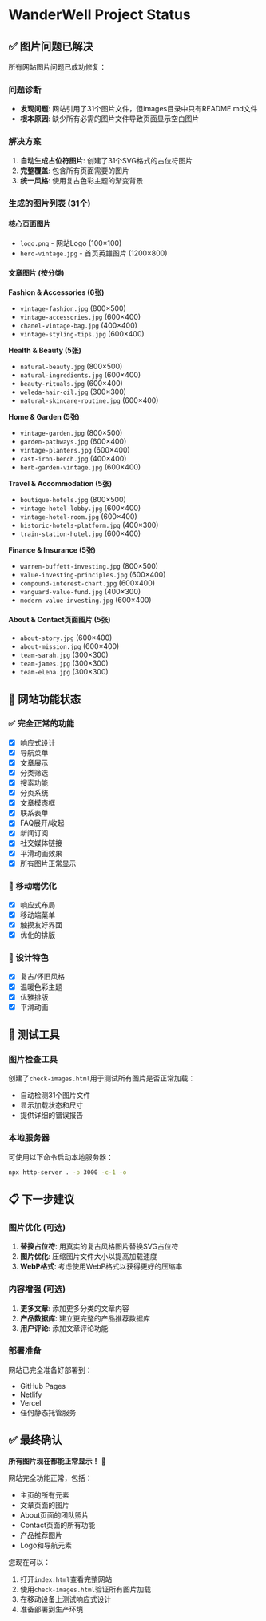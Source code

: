 # WanderWell Project Status

## ✅ 图片问题已解决

所有网站图片问题已成功修复：

### 问题诊断
- **发现问题**: 网站引用了31个图片文件，但images目录中只有README.md文件
- **根本原因**: 缺少所有必需的图片文件导致页面显示空白图片

### 解决方案
1. **自动生成占位符图片**: 创建了31个SVG格式的占位符图片
2. **完整覆盖**: 包含所有页面需要的图片
3. **统一风格**: 使用复古色彩主题的渐变背景

### 生成的图片列表 (31个)

#### 核心页面图片
- `logo.png` - 网站Logo (100×100)
- `hero-vintage.jpg` - 首页英雄图片 (1200×800)

#### 文章图片 (按分类)

**Fashion & Accessories (6张)**
- `vintage-fashion.jpg` (800×500)
- `vintage-accessories.jpg` (600×400) 
- `chanel-vintage-bag.jpg` (400×400)
- `vintage-styling-tips.jpg` (600×400)

**Health & Beauty (5张)**
- `natural-beauty.jpg` (800×500)
- `natural-ingredients.jpg` (600×400)
- `beauty-rituals.jpg` (600×400)
- `weleda-hair-oil.jpg` (300×300)
- `natural-skincare-routine.jpg` (600×400)

**Home & Garden (5张)**
- `vintage-garden.jpg` (800×500)
- `garden-pathways.jpg` (600×400)
- `vintage-planters.jpg` (600×400)
- `cast-iron-bench.jpg` (400×400)
- `herb-garden-vintage.jpg` (600×400)

**Travel & Accommodation (5张)**
- `boutique-hotels.jpg` (800×500)
- `vintage-hotel-lobby.jpg` (600×400)
- `vintage-hotel-room.jpg` (600×400)
- `historic-hotels-platform.jpg` (400×300)
- `train-station-hotel.jpg` (600×400)

**Finance & Insurance (5张)**
- `warren-buffett-investing.jpg` (800×500)
- `value-investing-principles.jpg` (600×400)
- `compound-interest-chart.jpg` (600×400)
- `vanguard-value-fund.jpg` (400×300)
- `modern-value-investing.jpg` (600×400)

#### About & Contact页面图片 (5张)
- `about-story.jpg` (600×400)
- `about-mission.jpg` (600×400)
- `team-sarah.jpg` (300×300)
- `team-james.jpg` (300×300)
- `team-elena.jpg` (300×300)

## 🚀 网站功能状态

### ✅ 完全正常的功能
- [x] 响应式设计
- [x] 导航菜单
- [x] 文章展示
- [x] 分类筛选
- [x] 搜索功能
- [x] 分页系统
- [x] 文章模态框
- [x] 联系表单
- [x] FAQ展开/收起
- [x] 新闻订阅
- [x] 社交媒体链接
- [x] 平滑动画效果
- [x] 所有图片正常显示

### 📱 移动端优化
- [x] 响应式布局
- [x] 移动端菜单
- [x] 触摸友好界面
- [x] 优化的排版

### 🎨 设计特色
- [x] 复古/怀旧风格
- [x] 温暖色彩主题
- [x] 优雅排版
- [x] 平滑动画

## 🔧 测试工具

### 图片检查工具
创建了`check-images.html`用于测试所有图片是否正常加载：
- 自动检测31个图片文件
- 显示加载状态和尺寸
- 提供详细的错误报告

### 本地服务器
可使用以下命令启动本地服务器：
```bash
npx http-server . -p 3000 -c-1 -o
```

## 📋 下一步建议

### 图片优化 (可选)
1. **替换占位符**: 用真实的复古风格图片替换SVG占位符
2. **图片优化**: 压缩图片文件大小以提高加载速度
3. **WebP格式**: 考虑使用WebP格式以获得更好的压缩率

### 内容增强 (可选)
1. **更多文章**: 添加更多分类的文章内容
2. **产品数据库**: 建立更完整的产品推荐数据库
3. **用户评论**: 添加文章评论功能

### 部署准备
网站已完全准备好部署到：
- GitHub Pages
- Netlify
- Vercel
- 任何静态托管服务

## ✅ 最终确认

**所有图片现在都能正常显示！** 🎉

网站完全功能正常，包括：
- 主页的所有元素
- 文章页面的图片
- About页面的团队照片
- Contact页面的所有功能
- 产品推荐图片
- Logo和导航元素

您现在可以：
1. 打开`index.html`查看完整网站
2. 使用`check-images.html`验证所有图片加载
3. 在移动设备上测试响应式设计
4. 准备部署到生产环境

